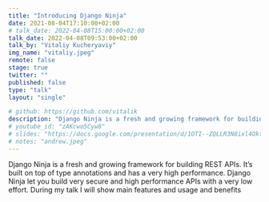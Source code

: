```yaml
---
title: "Introducing Django Ninja"
date: 2021-08-04T17:10:00+02:00
# talk_date: 2022-04-08T15:00:00+02:00
talk_date: 2022-04-08T09:53:00+02:00
talk_by: "Vitaliy Kucheryaviy"
img_name: "vitaliy.jpeg"
remote: false
stage: true
twitter: ""
published: false
type: "talk"
layout: "single"

# github: https://github.com/vitalik
description: "Django Ninja is a fresh and growing framework for building REST APIs."
# youtube_id: "zAKcwo5Cyw8"
# slides: "https://docs.google.com/presentation/d/1OTI--ZQLLR3N8ixl4OktEwbXfiau_0BNXicl_3j5uYc/edit?usp=sharing"
# notes: "andrew.jpeg"
---
```


Django Ninja is a fresh and growing framework for building REST APIs.
It’s built on top of type annotations and has a very high performance.
Django Ninja let you build very secure and high performance APIs with a very low effort.
During my talk I will show main features and usage and benefits
